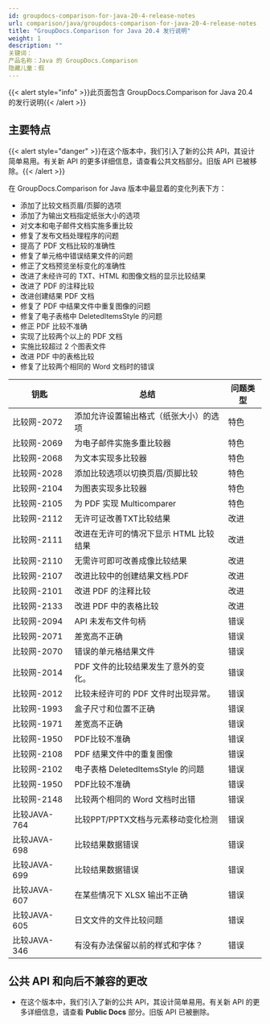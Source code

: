 ```yaml
---
id: groupdocs-comparison-for-java-20-4-release-notes
url: comparison/java/groupdocs-comparison-for-java-20-4-release-notes
title: "GroupDocs.Comparison for Java 20.4 发行说明"
weight: 1
description: ""
关键词：
产品名称：Java 的 GroupDocs.Comparison
隐藏儿童：假
---
```

{{< alert style="info" >}}此页面包含 GroupDocs.Comparison for Java 20.4 的发行说明{{< /alert >}}

## 主要特点

{{< alert style="danger" >}}在这个版本中，我们引入了新的公共 API，其设计简单易用。有关新 API 的更多详细信息，请查看公共文档部分。旧版 API 已被移除。{{< /alert >}}

在 GroupDocs.Comparison for Java 版本中最显着的变化列表下方：

* 添加了比较文档页眉/页脚的选项
* 添加了为输出文档指定纸张大小的选项
* 对文本和电子邮件文档实施多重比较
* 修复了发布文档处理程序的问题
* 提高了 PDF 文档比较的准确性
* 修复了单元格中错误结果文件的问题
* 修正了文档预览坐标变化的准确性
* 改进了未经许可的 TXT、HTML 和图像文档的显示比较结果
* 改进了 PDF 的注释比较
* 改进创建结果 PDF 文档
* 修复了 PDF 中结果文件中重复图像的问题
* 修复了电子表格中 DeletedItemsStyle 的问题
* 修正 PDF 比较不准确
* 实现了比较两个以上的 PDF 文档
* 实施比较超过 2 个图表文件
* 改进 PDF 中的表格比较
* 修复了比较两个相同的 Word 文档时的错误

|钥匙 |总结 |问题类型 |
| --- | --- | --- |
|比较网-2072 |添加允许设置输出格式（纸张大小）的选项 |特色 |
|比较网-2069 |为电子邮件实施多重比较器 |特色 |
|比较网-2068 |为文本实现多比较器 |特色 |
|比较网-2028 |添加比较选项以切换页眉/页脚比较 |特色 |
|比较网-2104 |为图表实现多比较器 |特色 |
|比较网-2105 |为 PDF 实现 Multicomparer |特色 |
|比较网-2112 |无许可证改善TXT比较结果|改进 |
|比较网-2111 |改进在无许可的情况下显示 HTML 比较结果 |改进 |
|比较网-2110 |无需许可即可改善成像比较结果 |改进 |
|比较网-2107 |改进比较中的创建结果文档.PDF |改进 |
|比较网-2101 |改进 PDF 的注释比较 |改进 |
|比较网-2133 |改进 PDF 中的表格比较 |改进 |
|比较网-2094 | API 未发布文件句柄 |错误 |
|比较网-2071 |差宽高不正确 |错误 |
|比较网-2070 |错误的单元格结果文件 |错误 |
|比较网-2014 | PDF 文件的比较结果发生了意外的变化。 |错误 |
|比较网-2012 |比较未经许可的 PDF 文件时出现异常。 |错误 |
|比较网-1993 |盒子尺寸和位置不正确 |错误 |
|比较网-1971 |差宽高不正确 |错误 |
|比较网-1950 | PDF比较不准确|错误 |
|比较网-2108 | PDF 结果文件中的重复图像 |错误 |
|比较网-2102 |电子表格 DeletedItemsStyle 的问题 |错误 |
|比较网-1950 | PDF比较不准确|错误 |
|比较网-2148 |比较两个相同的 Word 文档时出错 |错误 |
|比较JAVA-764 |比较PPT/PPTX文档与元素移动变化检测|错误 |
|比较JAVA-698 |比较结果数据错误 |错误 |
|比较JAVA-699 |比较结果数据错误 |错误 |
|比较JAVA-607 |在某些情况下 XLSX 输出不正确 |错误 |
|比较JAVA-605 |日文文件的文件比较问题 |错误 |
|比较JAVA-346 |有没有办法保留以前的样式和字体？ |错误 |

## 公共 API 和向后不兼容的更改

* 在这个版本中，我们引入了新的公共 API，其设计简单易用。有关新 API 的更多详细信息，请查看 **Public Docs** 部分。旧版 API 已被删除。

